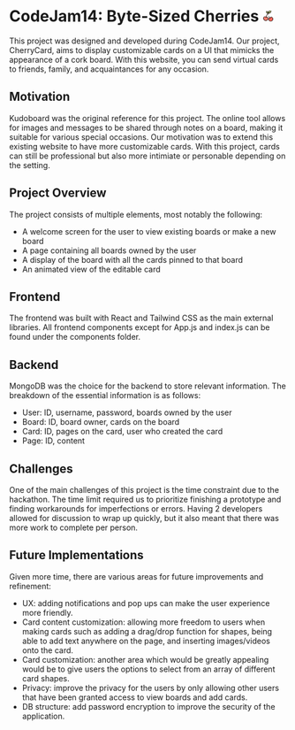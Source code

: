 # CodeJam14: Byte-Sized Cherries <img src="./src/images/cherry.png" alt="cherry" height="20px">
This project was designed and developed during CodeJam14. Our project, CherryCard, aims to display customizable cards on a UI that mimicks the appearance of a cork board. With this website, you can send virtual cards to friends, family, and acquaintances for any occasion.

## Motivation
Kudoboard was the original reference for this project. The online tool allows for images and messages to be shared through notes on a board, making it suitable for various special occasions. Our motivation was to extend this existing website to have more customizable cards. With this project, cards can still be professional but also more intimiate or personable depending on the setting.

## Project Overview
The project consists of multiple elements, most notably the following:
- A welcome screen for the user to view existing boards or make a new board
- A page containing all boards owned by the user
- A display of the board with all the cards pinned to that board
- An animated view of the editable card

## Frontend
The frontend was built with React and Tailwind CSS as the main external libraries. All frontend components except for App.js and index.js can be found under the components folder.

## Backend
MongoDB was the choice for the backend to store relevant information. The breakdown of the essential information is as follows:
- User: ID, username, password, boards owned by the user
- Board: ID, board owner, cards on the board
- Card: ID, pages on the card, user who created the card
- Page: ID, content

## Challenges
One of the main challenges of this project is the time constraint due to the hackathon. The time limit required us to prioritize finishing a prototype and finding workarounds for imperfections or errors. Having 2 developers allowed for discussion to wrap up quickly, but it also meant that there was more work to complete per person.

## Future Implementations
Given more time, there are various areas for future improvements and refinement:
- UX: adding notifications and pop ups can make the user experience more friendly.
- Card content customization: allowing more freedom to users when making cards such as adding a drag/drop function for shapes, being able to add text anywhere on the page, and inserting images/videos onto the card.
- Card customization: another area which would be greatly appealing would be to give users the options to select from an array of different card shapes.
- Privacy: improve the privacy for the users by only allowing other users that have been granted access to view boards and add cards.
- DB structure: add password encryption to improve the security of the application.